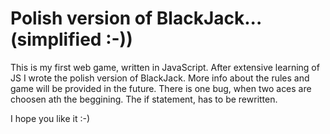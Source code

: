 # Polish version of BlackJack...(simplified :-))

This is my first web game, written in JavaScript. After extensive learning of JS I wrote the polish version of BlackJack. More info about the rules and game will be provided in the future. There is one bug, when two aces are choosen ath the beggining. The if statement, has to be rewritten.

I hope you like it :-)
